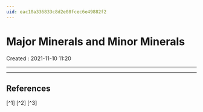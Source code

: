 ```yaml
---
uid: eac10a336833c8d2e08fcec6e49882f2
---
```


#  Major Minerals and Minor Minerals
Created : 2021-11-10 11:20

---























---

##  References
[^1]
[^2] 
[^3]
